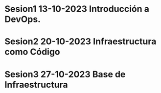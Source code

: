 # Sesion1 13-10-2023 Introducción a DevOps.
# Sesion2 20-10-2023 Infraestructura como Código
# Sesion3 27-10-2023 Base de Infraestructura
